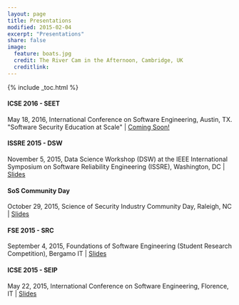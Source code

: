 ```yaml
---
layout: page
title: Presentations
modified: 2015-02-04
excerpt: "Presentations"
share: false
image:
  feature: boats.jpg
  credit: The River Cam in the Afternoon, Cambridge, UK
  creditlink:
---
```


{% include _toc.html %}

#### ICSE 2016 - SEET

May 18, 2016, International Conference on Software Engineering, Austin, TX. "Software Security Education at Scale" | <a href="" class="btn btn-info">Coming Soon!</a>

#### ISSRE 2015 - DSW

November 5, 2015, Data Science Workshop (DSW) at the IEEE International Symposium on Software Reliability Engineering (ISSRE), Washington, DC | <a href="http://www.slideshare.net/ChrisTheisen/attack-surface-analytics-issredsw-15" class="btn btn-info">Slides</a>

#### SoS Community Day

October 29, 2015, Science of Security Industry Community Day, Raleigh, NC | <a href="http://www.slideshare.net/ChrisTheisen/science-of-security-industry-day" class="btn btn-info">Slides</a>

#### FSE 2015 - SRC

September 4, 2015, Foundations of Software Engineering (Student Research Competition), Bergamo IT | <a href="http://www.slideshare.net/ChrisTheisen/automated-attack-surface-approximation-fse-src-2015" class="btn btn-info">Slides</a>

#### ICSE 2015 - SEIP

May 22, 2015, International Conference on Software Engineering, Florence, IT | <a href="http://www.slideshare.net/ChrisTheisen/approximating-attack-surfaces-with-stack-traces-icse-15" class="btn btn-info">Slides</a>
